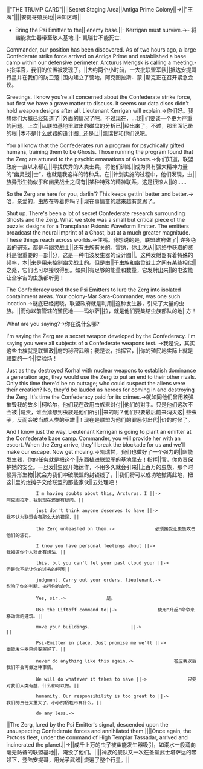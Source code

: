 ||"THE TRUMP CARD"||||Secret Staging Area||Antiga Prime Colony||->||"王牌"||||安提哥殖民地||未知区域||

- Bring the Psi Emitter to the||  enemy base.||- Kerrigan must survive.->- 将幽能发生器带至敌人基地.||- 凯瑞甘不能死亡.

Commander, our position has been discovered. As of two hours ago, a large Confederate strike force arrived on Antiga Prime and established a base camp within our defensive perimeter. Arcturus Mengsk is calling a meeting.->指挥官，我们的位置被发现了。||大约两个小时前，一大批联盟军队||抵达安提哥行星并在我们的防卫范||围内建立了营地。阿克图拉斯．蒙||斯克正在召开紧急会议。

Greetings. I know you're all concerned about the Confederate strike force, but first we have a grave matter to discuss. It seems our data discs didn't hold weapon designs after all. Lieutenant Kerrigan will explain.->你们好。我想你们大概已经知道了||外面的情况了吧。不过现在，…我||们要谈一个更为严重的问题。上次||从联盟基地里取出的磁盘的分析已||经出来了。不过，那里面记录的根||本不是什么武器的设计图…还是让||凯瑞甘和你们说吧。

You all know that the Confederates run a program for psychically gifted humans, training them to be Ghosts. Those running the program found that the Zerg are attuned to the psychic emanations of Ghosts.->你们知道，联盟政府一直以来都在||寻找优秀的人类士兵，将他们训练||成为具有强大精神力量的“幽灵战||士”，也就是我这样的特种兵。在||计划实施的过程中，他们发现，虫||族异形生物似乎和幽灵战士之间有||某种特殊的精神联系，这是很惊人||的……

So the Zerg are here for you, darlin'? This keeps gettin' better and better.->哈，亲爱的，虫族在等着你吗？||现在事情变的越来越有意思了。

Shut up. There's been a lot of secret Confederate research surrounding Ghosts and the Zerg. What we stole was a small but critical piece of the puzzle: designs for a Transplanar Psionic Waveform Emitter. The emitters broadcast the neural imprint of a Ghost, but at a much greater magnitude. These things reach across worlds.->住嘴。我想说的是，联盟政府做了||许多绝密的研究，都是与幽灵战士||还有虫族有关的。雷纳，你上次从||网络中获取的资料是很重要的一部||分，这是一种电波发生器的设计图||。这种发射器有着特殊的频率，本||来是用来控制幽灵战士的。但是由||于虫族和幽灵战士之间有某些相似||之处，它们也可以接收得到。如果||有足够的能量和数量，它发射出来||的电波能让全宇宙的虫族都听见！

The Confederacy used these Psi Emitters to lure the Zerg into isolated containment areas. Your colony-Mar Sara-Commander, was one such location.->谜底已经揭晓。联盟政府就是利用||这种发生器，引来了大量的虫族。||而你以前管辖的殖民地——玛尔萨||拉，就是他们要集结虫族部队的地||方！

What are you saying?->你在说什么哪? 

I'm saying the Zerg are a secret weapon developed by the Confederacy. I'm saying you were all subjects of a Confederate weapons test.  ->我是说，其实这些虫族就是联盟政||府的秘密武器；我是说，指挥官，||你的殖民地实际上就是联盟的一个||实验场！

Just as they destroyed Korhal with nuclear weapons to establish dominance a generation ago, they would use the Zerg to put an end to their other rivals. Only this time there'd be no outrage; who could suspect the aliens were their creation? No, they'd be lauded as heroes for coming in and destroying the Zerg. It's time the Confederacy paid for its crimes.->就如同他们曾用核弹摧毁我的故乡||柯哈尔，他们现在改用虫族来对付||他们的对手。只是他们这次不会被||谴责，谁会猜想到虫族是他们所引||来的呢？他们只要最后前来消灭这||些虫子，反而会被当成人类的英雄||！现在是联盟为他们的罪恶付出代||价的时候了。

And I know just the way. Lieutenant Kerrigan is going to plant an emitter at the Confederate base camp. Commander, you will provide her with an escort. When the Zerg arrive, they'll break the blockade for us and we'll make our escape. Now get moving.->凯瑞甘，我们也做好了一个强力的||幽能发生器，你的任务就是把这个||东西植进联盟军的基地里去！指挥||官，你负责保护她的安全。一旦发||生器开始运作，不用多久就会引来||上百万的虫族，那个时候异形生物||就会为我们冲破联盟的封锁线了，||我们将可以成功地撤离此地，把这||里的烂摊子交给联盟的那些家伙||去处理吧！

               I'm having doubts about this, Arcturus. I ||->               阿克图拉斯，我到现在还是有疑问。||

               just don't think anyone deserves to have ||->               我不认为联盟会有那么大的错误，||

               the Zerg unleashed on them.->               必须接受让虫族攻击他们的惩罚。

               I know you have personal feelings about ||->               我知道你个人对此有想法，||

               this, but you can't let your past cloud your ||->               但是你不能让你的过去的经历||

               judgment. Carry out your orders, lieutenant.->               影响了你的判断。执行你的命令。

               Yes, sir.->               是。

               Use the Liftoff command to||->               使用"升起"命令来移动你的建筑。||

               move your buildings.               ||->                              ||

               Psi-Emitter in place. Just promise me we'll ||->               幽能发生器已经安置好了。||

               never do anything like this again.->               答应我以后我们不会再做这种事情。 

               We will do whatever it takes to save ||->               只要对我们人类有益，什么都可以做。||

               humanity. Our responsibility is too great to ||->               我们的责任太重大了，小小的牺牲不算什么。||

               do any less.->               

||The Zerg, lured by the Psi Emitter's signal, descended upon the unsuspecting Confederate forces and annihilated them.||||Once again, the Protoss fleet, under the command of High Templar Tassadar, arrived and incinerated the planet.||->||成千上万的虫子被幽能发生器吸引，如潮水一般涌向毫无防备的联盟基地||，淹没了他们。||||神族的舰队又一次在圣堂武士塔萨达的带领下，登陆安提哥，用光子武器||烧遍了整个行星。||

